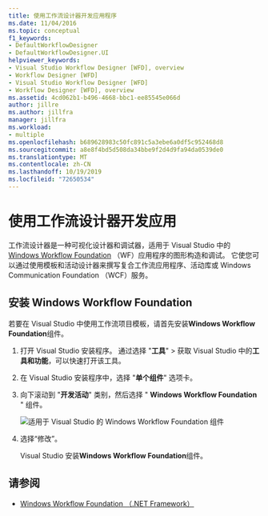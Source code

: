 ```yaml
---
title: 使用工作流设计器开发应用程序
ms.date: 11/04/2016
ms.topic: conceptual
f1_keywords:
- DefaultWorkflowDesigner
- DefaultWorkflowDesigner.UI
helpviewer_keywords:
- Visual Studio Workflow Designer [WFD], overview
- Workflow Designer [WFD]
- Visual Studio Workflow Designer [WFD]
- Workflow Designer [WFD], overview
ms.assetid: 4cd062b1-b496-4668-bbc1-ee85545e066d
author: jillre
ms.author: jillfra
manager: jillfra
ms.workload:
- multiple
ms.openlocfilehash: b689628983c50fc891c5a3ebe6a0df5c952468d8
ms.sourcegitcommit: a8e8f4bd5d508da34bbe9f2d4d9fa94da0539de0
ms.translationtype: MT
ms.contentlocale: zh-CN
ms.lasthandoff: 10/19/2019
ms.locfileid: "72650534"
---
```

# <a name="develop-apps-with-the-workflow-designer"></a>使用工作流设计器开发应用

工作流设计器是一种可视化设计器和调试器，适用于 Visual Studio 中的[Windows Workflow Foundation](/dotnet/framework/windows-workflow-foundation/index) （WF）应用程序的图形构造和调试。 它使您可以通过使用模板和活动设计器来撰写复合工作流应用程序、活动库或 Windows Communication Foundation （WCF）服务。

## <a name="install-windows-workflow-foundation"></a>安装 Windows Workflow Foundation

若要在 Visual Studio 中使用工作流项目模板，请首先安装**Windows Workflow Foundation**组件。

1. 打开 Visual Studio 安装程序。 通过选择 "**工具**"  >  获取 Visual Studio 中的**工具和功能**，可以快速打开该工具。

1. 在 Visual Studio 安装程序中，选择 "**单个组件**" 选项卡。

1. 向下滚动到 "**开发活动**" 类别，然后选择 " **Windows Workflow Foundation** " 组件。

   ![适用于 Visual Studio 的 Windows Workflow Foundation 组件](media/windows-workflow-foundation-component.png)

1. 选择“修改”。

   Visual Studio 安装**Windows Workflow Foundation**组件。

## <a name="see-also"></a>请参阅

- [Windows Workflow Foundation （.NET Framework）](/dotnet/framework/windows-workflow-foundation/index)
